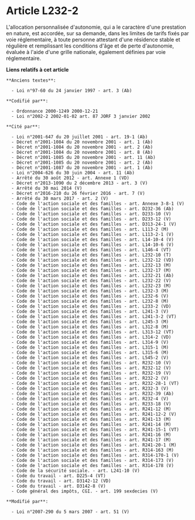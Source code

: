 # Article L232-2

L'allocation personnalisée d'autonomie, qui a le caractère d'une prestation en nature, est accordée, sur sa demande, dans les
limites de tarifs fixés par voie réglementaire, à toute personne attestant d'une résidence stable et régulière et remplissant
les conditions d'âge et de perte d'autonomie, évaluée à l'aide d'une grille nationale, également définies par voie
réglementaire.

**Liens relatifs à cet article**

	**Anciens textes**:

	  - Loi n°97-60 du 24 janvier 1997 - art. 3 (Ab)

	**Codifié par**:

	  - Ordonnance 2000-1249 2000-12-21
	  - Loi n°2002-2 2002-01-02 art. 87 JORF 3 janvier 2002

	**Cité par**:

	  - Loi n°2001-647 du 20 juillet 2001 - art. 19-1 (Ab)
	  - Décret n°2001-1084 du 20 novembre 2001 - art. 1 (Ab)
	  - Décret n°2001-1084 du 20 novembre 2001 - art. 2 (Ab)
	  - Décret n°2001-1084 du 20 novembre 2001 - art. 8 (Ab)
	  - Décret n°2001-1085 du 20 novembre 2001 - art. 11 (Ab)
	  - Décret n°2001-1085 du 20 novembre 2001 - art. 2 (Ab)
	  - Décret n°2001-1087 du 20 novembre 2001 - art. 1 (Ab)
	  - Loi n°2004-626 du 30 juin 2004 - art. 11 (Ab)
	  - Arrêté du 30 août 2012 - art. Annexe 1 (VD)
	  - Décret n°2013-1090 du 2 décembre 2013 - art. 3 (V)
	  - Arrêté du 30 mai 2014 (V)
	  - Décret n°2016-210 du 26 février 2016 - art. 7 (V)
	  - Arrêté du 30 mars 2017 - art. 2 (V)
	  - Code de l'action sociale et des familles - art. Annexe 3-8-1 (V)
	  - Code de l'action sociale et des familles - art. D232-36 (Ab)
	  - Code de l'action sociale et des familles - art. D233-10 (V)
	  - Code de l'action sociale et des familles - art. D233-12 (V)
	  - Code de l'action sociale et des familles - art. D313-24-1 (V)
	  - Code de l'action sociale et des familles - art. L113-2 (M)
	  - Code de l'action sociale et des familles - art. L113-2-1 (V)
	  - Code de l'action sociale et des familles - art. L14-10-4 (V)
	  - Code de l'action sociale et des familles - art. L14-10-6 (V)
	  - Code de l'action sociale et des familles - art. L146-4 (VT)
	  - Code de l'action sociale et des familles - art. L232-10 (T)
	  - Code de l'action sociale et des familles - art. L232-12 (VD)
	  - Code de l'action sociale et des familles - art. L232-13 (M)
	  - Code de l'action sociale et des familles - art. L232-17 (M)
	  - Code de l'action sociale et des familles - art. L232-21 (Ab)
	  - Code de l'action sociale et des familles - art. L232-22 (V)
	  - Code de l'action sociale et des familles - art. L232-23 (M)
	  - Code de l'action sociale et des familles - art. L232-3 (M)
	  - Code de l'action sociale et des familles - art. L232-6 (V)
	  - Code de l'action sociale et des familles - art. L232-8 (M)
	  - Code de l'action sociale et des familles - art. L233-2 (VD)
	  - Code de l'action sociale et des familles - art. L241-3 (V)
	  - Code de l'action sociale et des familles - art. L241-3-2 (VT)
	  - Code de l'action sociale et des familles - art. L245-3 (M)
	  - Code de l'action sociale et des familles - art. L312-8 (M)
	  - Code de l'action sociale et des familles - art. L313-12 (VT)
	  - Code de l'action sociale et des familles - art. L314-2 (VD)
	  - Code de l'action sociale et des familles - art. L314-9 (V)
	  - Code de l'action sociale et des familles - art. L315-1 (M)
	  - Code de l'action sociale et des familles - art. L315-6 (M)
	  - Code de l'action sociale et des familles - art. L545-2 (V)
	  - Code de l'action sociale et des familles - art. R232-10 (V)
	  - Code de l'action sociale et des familles - art. R232-12 (V)
	  - Code de l'action sociale et des familles - art. R232-19 (V)
	  - Code de l'action sociale et des familles - art. R232-2 (V)
	  - Code de l'action sociale et des familles - art. R232-28-1 (VT)
	  - Code de l'action sociale et des familles - art. R232-3 (V)
	  - Code de l'action sociale et des familles - art. R232-39 (Ab)
	  - Code de l'action sociale et des familles - art. R232-4 (V)
	  - Code de l'action sociale et des familles - art. R233-18 (V)
	  - Code de l'action sociale et des familles - art. R241-12 (M)
	  - Code de l'action sociale et des familles - art. R241-12-2 (V)
	  - Code de l'action sociale et des familles - art. R241-13 (M)
	  - Code de l'action sociale et des familles - art. R241-14 (M)
	  - Code de l'action sociale et des familles - art. R241-15-1 (VT)
	  - Code de l'action sociale et des familles - art. R241-16 (M)
	  - Code de l'action sociale et des familles - art. R241-17 (M)
	  - Code de l'action sociale et des familles - art. R241-20-1 (M)
	  - Code de l'action sociale et des familles - art. R314-163 (M)
	  - Code de l'action sociale et des familles - art. R314-170-1 (V)
	  - Code de l'action sociale et des familles - art. R314-173 (V)
	  - Code de l'action sociale et des familles - art. R314-178 (V)
	  - Code de la sécurité sociale. - art. L241-10 (V)
	  - Code du travail - art. D225-4 (VT)
	  - Code du travail - art. D3142-12 (VD)
	  - Code du travail - art. D3142-8 (V)
	  - Code général des impôts, CGI. - art. 199 sexdecies (V)

	**Modifié par**:

	  - Loi n°2007-290 du 5 mars 2007 - art. 51 (V)
